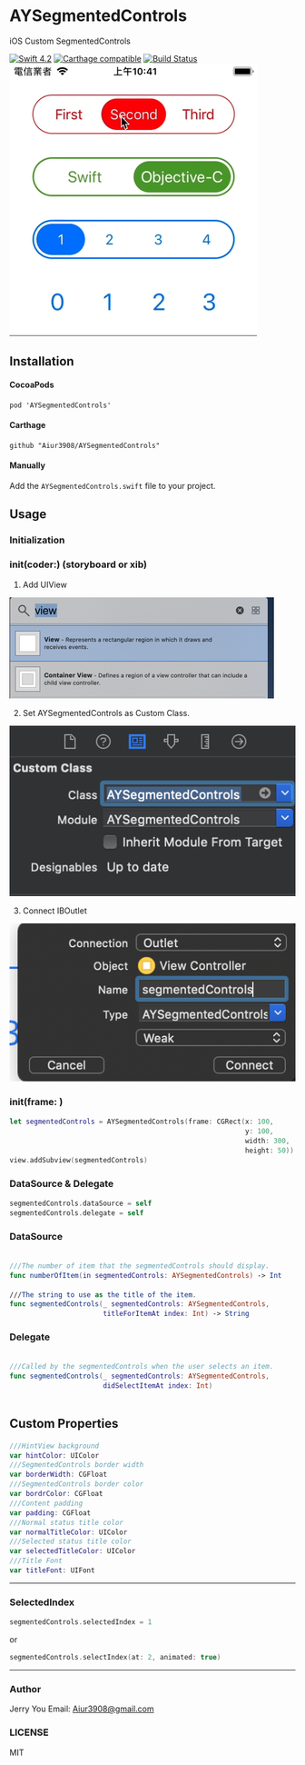 # AYSegmentedControls

iOS Custom SegmentedControls

[![Swift 4.2](https://img.shields.io/badge/Swift-4.2-orange.svg?style=flat)](https://developer.apple.com/swift/)
[![Carthage compatible](https://img.shields.io/badge/Carthage-compatible-4BC51D.svg?style=flat-square)](https://github.com/Carthage/Carthage)
[![Build Status](https://travis-ci.com/Aiur3908/AYSegmentedControls.svg?branch=master)](https://travis-ci.com/Aiur3908/AYSegmentedControls)
![image](https://github.com/Aiur3908/AYSegmentedControls/blob/master/README/Image/Demo.gif)

## Installation

#### CocoaPods
```
pod 'AYSegmentedControls'
```
#### Carthage
```
github "Aiur3908/AYSegmentedControls"
```
#### Manually
Add the `AYSegmentedControls.swift` file to your project.

## Usage

### Initialization

### init(coder:) (storyboard or xib)

1. Add UIView

![image](https://github.com/Aiur3908/AYSegmentedControls/blob/master/README/Image/Storyboard001.png)

2. Set AYSegmentedControls as Custom Class.

![image](https://github.com/Aiur3908/AYSegmentedControls/blob/master/README/Image/Storyboard002.png)

3. Connect IBOutlet

![image](https://github.com/Aiur3908/AYSegmentedControls/blob/master/README/Image/Storyboard003.png)

### init(frame: )

```Swift
let segmentedControls = AYSegmentedControls(frame: CGRect(x: 100,
                                                          y: 100,
                                                          width: 300,
                                                          height: 50))
view.addSubview(segmentedControls)
```


### DataSource & Delegate

```Swift
segmentedControls.dataSource = self
segmentedControls.delegate = self
```

### DataSource

```Swift

///The number of item that the segmentedControls should display.
func numberOfItem(in segmentedControls: AYSegmentedControls) -> Int 

///The string to use as the title of the item.
func segmentedControls(_ segmentedControls: AYSegmentedControls,
                       titleForItemAt index: Int) -> String
```

### Delegate 
```Swift

///Called by the segmentedControls when the user selects an item.
func segmentedControls(_ segmentedControls: AYSegmentedControls,
                       didSelectItemAt index: Int)
                       
```

## Custom Properties

```Swift
///HintView background
var hintColor: UIColor 
///SegmentedControls border width
var borderWidth: CGFloat
///SegmentedControls border color
var bordrColor: CGFloat
///Content padding
var padding: CGFloat 
///Normal status title color
var normalTitleColor: UIColor 
///Selected status title color
var selectedTitleColor: UIColor 
///Title Font
var titleFont: UIFont
```

------

### SelectedIndex 

```Swift
segmentedControls.selectedIndex = 1
```

or

```Swift
segmentedControls.selectIndex(at: 2, animated: true)
```

------

### Author

Jerry You
Email: Aiur3908@gmail.com

### LICENSE
MIT



